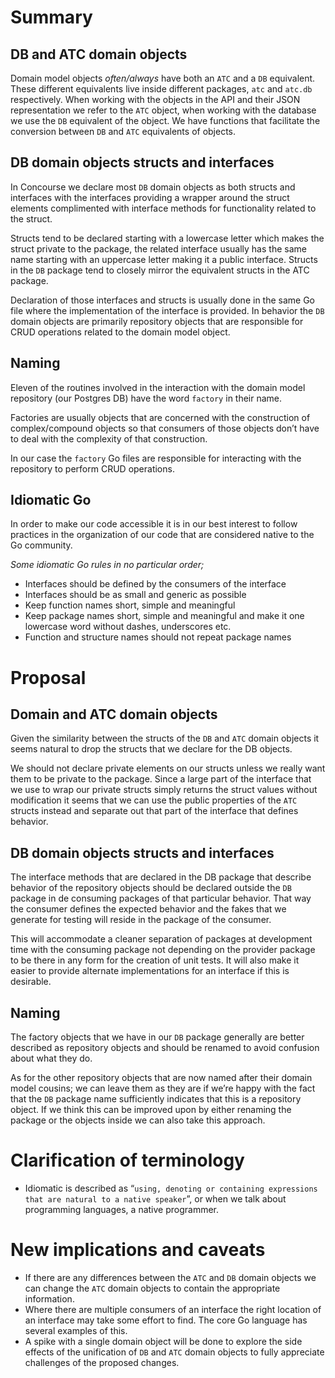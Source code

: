 # Summary
## DB and ATC domain objects
Domain model objects _often/always_ have both an `ATC` and a `DB` equivalent. These different equivalents live inside different packages, `atc` and `atc.db` respectively. When working with the objects in the API and their JSON representation we refer to the `ATC` object, when working with the database we use the `DB` equivalent of the object. We have functions that facilitate the conversion between `DB` and `ATC` equivalents of objects.
## DB domain objects structs and interfaces
In Concourse we declare most `DB` domain objects as both structs and interfaces with the interfaces providing a wrapper around the struct elements complimented with interface methods for functionality related to the struct.

Structs tend to be declared starting with a lowercase letter which makes the struct private to the package, the related interface usually has the same name starting with an uppercase letter making it a public interface.
Structs in the `DB` package tend to closely mirror the equivalent structs in the ATC package.

Declaration of those interfaces and structs is usually done in the same Go file where the implementation of the interface is provided.
In behavior the `DB` domain objects are primarily repository objects that are responsible for CRUD operations related to the domain model object.
## Naming
Eleven of the routines involved in the interaction with the domain model repository (our Postgres DB) have the word `factory` in their name.

Factories are usually objects that are concerned with the construction of complex/compound objects so that consumers of those objects don’t have to deal with the complexity of that construction.

In our case the `factory` Go files are responsible for interacting with the repository to perform CRUD operations.
## Idiomatic Go
In order to make our code accessible it is in our best interest to follow practices in the organization of our code that are considered native to the Go community.

_Some idiomatic Go rules in no particular order;_
* Interfaces should be defined by the consumers of the interface
* Interfaces should be as small and generic as possible
* Keep function names short, simple and meaningful
* Keep package names short, simple and meaningful and make it one lowercase word without dashes, underscores etc.
* Function and structure names should not repeat package names

# Proposal
## Domain and ATC domain objects
Given the similarity between the structs of the `DB` and `ATC` domain objects it seems natural to drop the structs that we declare for the DB objects.

We should not declare private elements on our structs unless we really want them to be private to the package. Since a large part of the interface that we use to wrap our private structs simply returns the struct values without modification it seems that we can use the public properties of the `ATC` structs instead and separate out that part of the interface that defines behavior.
## DB domain objects structs and interfaces
The interface methods that are declared in the DB package that describe behavior of the repository objects should be declared outside the `DB` package in de consuming packages of that particular behavior. That way the consumer defines the expected behavior and the fakes that we generate for testing will reside in the package of the consumer.

This will accommodate a cleaner separation of packages at development time with the consuming package not depending on the provider package to be there in any form for the creation of unit tests. It will also make it easier to provide alternate implementations for an interface if this is desirable.

## Naming
The factory objects that we have in our `DB` package generally are better described as repository objects and should be renamed to avoid confusion about what they do.

As for the other repository objects that are now named after their domain model cousins; we can leave them as they are if we’re happy with the fact that the `DB` package name sufficiently indicates that this is a repository object. If we think this can be improved upon by either renaming the package or the objects inside we can also take this approach.
# Clarification of terminology
* Idiomatic is described as “`using, denoting or containing expressions that are natural to a native speaker`”, or when we talk about programming languages, a native programmer.

# New implications and caveats
* If there are any differences between the `ATC` and `DB` domain objects we can change the `ATC` domain objects to contain the appropriate information.
* Where there are multiple consumers of an interface the right location of an interface may take some effort to find. The core Go language has several examples of this.
* A spike with a single domain object will be done to explore the side effects of the unification of `DB` and `ATC` domain objects to fully appreciate challenges of the proposed changes.
